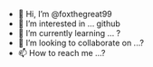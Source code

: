 - 👋 Hi, I’m @foxthegreat99
- 👀 I’m interested in ... github
- 🌱 I’m currently learning ... ?
- 💞️ I’m looking to collaborate on ...?
- 📫 How to reach me ...?

<!---
foxthegreat99/foxthegreat99 is a ✨ special ✨ repository because its `README.md` (this file) appears on your GitHub profile.
You can click the Preview link to take a look at your changes.
--->
